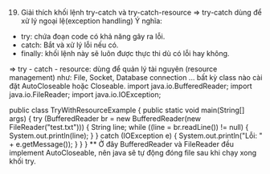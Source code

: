 19. Giải thích khối lệnh try-catch và try-catch-resource
=> try-catch dùng để xử lý ngoại lệ(exception handling)
 Ý nghĩa:
 * try: chứa đoạn code có khả năng gây ra lỗi.
 * catch: Bắt và xử lý lỗi nếu có.
 * finally: khối lệnh này sẽ luôn được thực thi dù có lỗi hay không.

=> try - catch - resource: dùng để quản lý tài nguyên (resource management) như: File, Socket, Database connection ... bất kỳ class nào cài đặt AutoCloseable hoặc Closeable.
import java.io.BufferedReader;
import java.io.FileReader;
import java.io.IOException;

public class TryWithResourceExample {
public static void main(String[] args) {
try (BufferedReader br = new BufferedReader(new FileReader("test.txt"))) {
String line;
while ((line = br.readLine()) != null) {
System.out.println(line);
}
} catch (IOException e) {
System.out.println("Lỗi: " + e.getMessage());
}
}
}
** Ở đây BufferedReader và FileReader đều implement AutoCloseable, nên java sẽ tự động đóng file sau khi chạy xong khối try.
